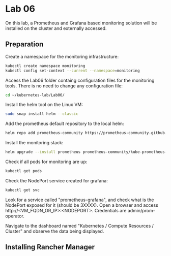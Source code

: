 # Lab 06

On this lab, a Prometheus and Grafana based monitoring solution will be installed on the cluster and externally accessed.

## Preparation

Create a namespace for the monitoring infrastructure:

```bash
kubectl create namespace monitoring
kubectl config set-context --current --namespace=monitoring
```

Access the Lab06 folder containg configuration files for the monitoring tools. There is no need to change any configuration file:

```bash
cd ~/kubernetes-lab/Lab06/
```

Install the helm tool on the Linux VM:

```bash
sudo snap install helm --classic
```

Add the prometheus default repository to the local helm:

```bash
helm repo add prometheus-community https://prometheus-community.github.io/helm-charts
```

Install the monitoring stack:

```bash
helm upgrade --install prometheus prometheus-community/kube-prometheus-stack --version 39.13.3 --values kube-prometheus-stack-values.yaml
```

Check if all pods for monitoring are up:

```bash
kubectl get pods
```

Check the NodePort service created for grafana:

```bash
kubectl get svc
```

Look for a service called "prometheus-grafana", and check what is the NodePort exposed for it (should be 3XXXX). Open a browser and access http://\<VM_FQDN_OR_IP\>:\<NODEPORT\>. Credentials are admin/prom-operator.

Navigate to the dashboard named "Kubernetes / Compute Resources / Cluster" and observe the data being displayed.

## Installing Rancher Manager

